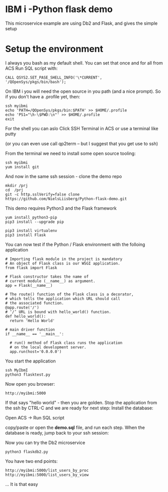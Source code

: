 # IBM i -Python flask demo
This microservice example are using Db2  and Flask, and gives the simple setup  

# Setup the environment

I always you bash as my default shell. You can set that once and for all from ACS Run SQL script with: 
```
CALL QSYS2.SET_PASE_SHELL_INFO('\*CURRENT', '/QOpenSys/pkgs/bin/bash');   
```

On IBM i you will need the open source in you path (and a nice prompt). So if you don't have a .profile yet, then:
```
ssh myibmi
echo 'PATH=/QOpenSys/pkgs/bin:$PATH' >> $HOME/.profile
echo 'PS1="\h-\$PWD:\n"' >> $HOME/.profile
exit 
```

For the shell you can aslo Click SSH Terminal in ACS or use a terminal like putty 

(or you can even use call qp2term – but I suggest that you get use to ssh)

From the terminal we need to install some open source tooling:

```
ssh myibmi
yum install git
```
And now in the same ssh session - clone the demo repo 
```
mkdir /prj
cd  /prj
git -c http.sslVerify=false clone https://github.com/NielsLiisberg/Python-flask-demo.git
```

This demo requires Python3 and the Flask framework
```
yum install python3-pip
pip3 install --upgrade pip

pip3 install virtualenv
pip3 install Flask
```
You can now test if the Python / Flask environment with the folloing application  

```
# Importing flask module in the project is mandatory 
# An object of Flask class is our WSGI application. 
from flask import Flask 

# Flask constructor takes the name of 
# current module (__name__) as argument. 
app = Flask(__name__) 

# The route() function of the Flask class is a decorator, 
# which tells the application which URL should call 
# the associated function. 
@app.route('/') 
# ‘/’ URL is bound with hello_world() function. 
def hello_world(): 
  return 'Hello World'

# main driver function 
if __name__ == '__main__': 

  # run() method of Flask class runs the application 
  # on the local development server. 
  app.run(host='0.0.0.0')

```
You start the application 

```
ssh MyIbmI
python3 flasktest.py
```
Now open you browser:
```
http://myibmi:5000
```
If that says "hello world" - then you are golden. 
Stop the application from the ssh by CTRL-C
and we are ready for next step: Install  the database:

Open ACS -> Run SQL script

copy/paste or open the **demo.sql** file, and run each step. When the database is ready, jump back to your ssh session:

Now you can try the Db2 microservice 
```
python3 flaskdb2.py
```
You have two end points:
```
http://myibmi:5000/list_users_by_proc
http://myibmi:5000/list_users_by_view
```

... It is that easy

